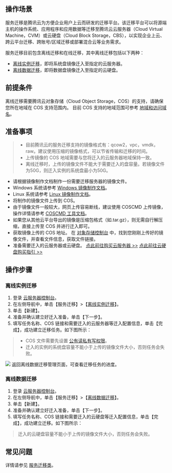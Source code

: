 ## 操作场景

服务迁移是腾讯云为方便企业用户上云而研发的迁移平台。该迁移平台可以将源端主机的操作系统、应用程序和应用数据等迁移至腾讯云云服务器（Cloud Virtual Machine，CVM）或云硬盘（Cloud Block Storage，CBS），以实现企业上云、跨云平台迁移、跨账号/区域迁移或部署混合云等业务需求。

服务迁移目前包含离线迁移和在线迁移，其中离线迁移包括以下两种：
- [离线实例迁移](#cvmStep)，即将系统盘镜像迁入至指定的云服务器。
- [离线数据迁移](#csmStep)，即将数据盘镜像迁入至指定的云硬盘。

## 前提条件

离线迁移需要腾讯云对象存储（Cloud Object Storage，COS）的支持，请确保您所在地域在 COS 支持范围内。
目前 COS 支持的地域范围可参考 [地域和访问域名](https://intl.cloud.tencent.com/document/product/436/6224)。

## 准备事项

> 
> - 目前腾讯云的服务迁移支持的镜像格式有：qcow2，vpc，vmdk，raw。建议使用压缩的镜像格式，可以节省传输和迁移的时间。
> - 上传镜像的 COS 地域需要与您将迁入的云服务器地域保持一致。
> - 离线迁移时，上传的镜像文件不能大于需要迁入的盘容量。若镜像文件为50G，则迁入实例的系统盘最小为50G。

- 请根据镜像制作文档制作一份需要迁移服务器的镜像文件。
 - Windows 系统请参考 [Windows 镜像制作文档](https://intl.cloud.tencent.com/document/product/213/17815)。
 - Linux 系统请参考 [Linux 镜像制作文档](https://intl.cloud.tencent.com/document/product/213/17814)。
- 将制作的镜像文件上传到 COS。  
 - 由于镜像文件一般较大，网页上传容易断线，建议使用 COSCMD 上传镜像，操作详情请参考 [COSCMD 工具文档](https://intl.cloud.tencent.com/document/product/436/10976)。  
 - 如果您从其他云平台导出的镜像是压缩包格式（如.tar.gz），则无需自行解压缩，直接上传至 COS 并进行迁入即可。
- 获取镜像上传的 COS 地址。
在 [对象存储控制台](https://console.cloud.tencent.com/cos5/bucket) 中，找到您刚刚上传好的镜像文件，并查看文件信息，获取文件链接。
- 准备需要迁入的云服务器或云硬盘。
[点此前往购买云服务器 >>](https://buy.cloud.tencent.com/cvm?tab=custom&step=1&regionId=8)
[点此前往云硬盘购买指引 >>](https://intl.cloud.tencent.com/document/product/362/32414)


## 操作步骤

<span id="cvmStep"></span>
### 离线实例迁移

1. 登录 [云服务器控制台](https://console.cloud.tencent.com/cvm/overview)。
2. 在左侧导航中，单击【服务迁移】>【[离线实例迁移](https://console.cloud.tencent.com/csm/cvm)】。
3. 单击【新建】。
4. 准备并确认建立好迁入准备，单击【下一步】。
5. 填写任务名称、COS 链接和需要迁入的云服务器等迁入配置信息，单击【完成】，成功建立迁移任务。如下图所示：
>  
> - COS 文件需要先设置 [公有读私有写权限](https://intl.cloud.tencent.com/document/product/436/13327)。
> - 迁入的实例的系统盘容量不能小于上传的镜像文件大小，否则任务会失败。
> 
![](https://main.qcloudimg.com/raw/6ec8c8cd4f03bcdc5d8d79efaff5be3d.png)
返回离线数据迁移管理页面，可查看迁移任务的进度。

<span id="csmStep"></span>
### 离线数据迁移

1. 登录 [云服务器控制台](https://console.cloud.tencent.com/cvm/overview)。
2. 在左侧导航中，单击【服务迁移】>【[离线数据迁移](https://console.cloud.tencent.com/csm/cbs?rid=1)】。
3. 单击【新建】。
4. 准备并确认建立好迁入准备，单击【下一步】。
5. 填写任务名称、COS 链接和需要迁入的云硬盘等迁入配置信息，单击【完成】，成功建立迁移。如下图所示：
> 迁入的云硬盘容量不能小于上传的镜像文件大小，否则任务会失败。
>

## 常见问题

详情请参见 [服务迁移类](https://cloud.tencent.com/document/product/213/32962)。

